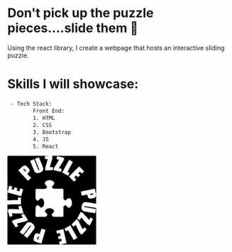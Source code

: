 # Don't pick up the puzzle pieces....slide them 🧩

Using the react library, I create a webpage that hosts an interactive sliding puzzle.


# Skills I will showcase: 

     - Tech Stack: 
            Front End: 
            1. HTML
            2. CSS 
            3. Bootstrap
            4. JS
            5. React 


![](./src/img/puzzle.webp)

